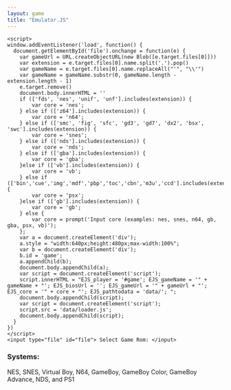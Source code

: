 ```yaml
---
layout: game
title: "Emulator.JS"
---
```


    <script>
	window.addEventListener('load', function() {
	  document.getElementById('file').onchange = function(e) {
	    var gameUrl = URL.createObjectURL(new Blob([e.target.files[0]]))
		var extension = e.target.files[0].name.split('.').pop()
		var gameName = e.target.files[0].name.replaceAll("'", "\\'")
		var gameName = gameName.substr(0, gameName.length - extension.length - 1)
		e.target.remove()
		document.body.innerHTML = ''
		if (['fds', 'nes', 'unif', 'unf'].includes(extension)) {
		    var core = 'nes';
		} else if (['z64'].includes(extension)) {
		    var core = 'n64';
		} else if (['smc', 'fig', 'sfc', 'gd3', 'gd7', 'dx2', 'bsx', 'swc'].includes(extension)) {
		    var core = 'snes';
		} else if (['nds'].includes(extension)) {
		    var core = 'nds';
		} else if (['gba'].includes(extension)) {
		    var core = 'gba';
		}else if (['vb'].includes(extension)) {
		    var core = 'vb';
		} else if (['bin','cue','img','mdf','pbp','toc','cbn','m3u','ccd'].includes(extension)) {
		    var core = 'psx';
		}else if (['gb'].includes(extension)) {
		    var core = 'gb';
		} else {
		    var core = prompt('Input core (examples: nes, snes, n64, gb, gba, psx, vb)');
		};
		var a = document.createElement('div');
		a.style = "width:640px;height:480px;max-width:100%";
		var b = document.createElement('div');
		b.id = 'game';
		a.appendChild(b);
		document.body.appendChild(a);
		var script = document.createElement('script');
		script.innerHTML = "EJS_player = '#game'; EJS_gameName = '" + gameName + "'; EJS_biosUrl = ''; EJS_gameUrl = '" + gameUrl + "'; EJS_core = '" + core + "'; EJS_pathtodata = 'data/'; ";
		document.body.appendChild(script);
		var script = document.createElement('script');
		script.src = 'data/loader.js';
		document.body.appendChild(script);
      }
    })
    </script>
    <input type="file" id="file"> Select Game Rom: </input>


<h3>Systems:</h3>
<p>NES, SNES, Virtual Boy, N64, GameBoy, GameBoy Color, GameBoy Advance, NDS, and PS1</p>
